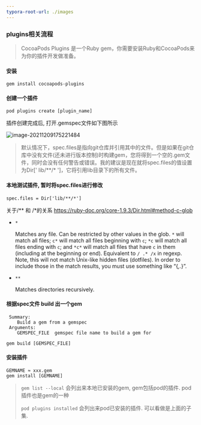 ```yaml
---
typora-root-url: ./images
---
```




### plugins相关流程

> CocoaPods Plugins 是一个Ruby gem，你需要安装Ruby和CocoaPods来为你的插件开发做准备。

#### 安装

```
gem install cocoapods-plugins
```

#### 创建一个插件

```shell
pod plugins create [plugin_name]
```

插件创建完成后, 打开.gemspec文件如下图所示

![image-20211209175221484](/image-20211209175221484.png)

> 默认情况下，spec.files是指向git仓库并引用其中的文件。但是如果在git仓库中没有文件(还未进行版本控制)时构建gem，您将得到一个空的.gem文件，同时会没有任何警告或错误。我的建议是现在就将spec.files的值设置为Dir[' lib/**/* ']，它将引用lib目录下的所有文件。

#### 本地测试插件, 暂时将spec.files进行修改

```
spec.files = Dir['lib/**/*']
```

关于/\*\* 和 /\*的关系 https://ruby-doc.org/core-1.9.3/Dir.html#method-c-glob 

- `*`

  Matches any file. Can be restricted by other values in the glob. `*` will match all files; `c*` will match all files beginning with `c`; `*c` will match all files ending with `c`; and `*c*` will match all files that have `c` in them (including at the beginning or end). Equivalent to `/ .* /x` in regexp. Note, this will not match Unix-like hidden files (dotfiles). In order to include those in the match results, you must use something like “{*,.*}”.

- `**`

  Matches directories recursively.

#### 根据spec文件 build 出一个gem

```shell
 Summary:
    Build a gem from a gemspec
 Arguments:
    GEMSPEC_FILE  gemspec file name to build a gem for
    
gem build [GEMSPEC_FILE]
```



#### 安装插件

```
GEMNAME ≈ xxx.gem
gem install [GEMNAME]
```

> `gem list --local` 会列出来本地已安装的gem, gem包括pod的插件. pod插件也是gem的一种
>
> `pod plugins installed` 会列出来pod已安装的插件. 可以看做是上面的子集.

